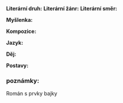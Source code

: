 **Literární druh:**
**Literární žánr:**
**Literární směr:**

**Myšlenka:**

**Kompozice:**

**Jazyk:**

**Děj:**

**Postavy:**  
### poznámky:
Román s prvky bajky